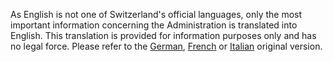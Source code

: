<!--
                                Source URL: https://www.estv.admin.ch/estv/en/home.html
                                Page ID: 49
                                -->

                                
As English is not one of Switzerland's official languages, only the most important information concerning the Administration is translated into English. This translation is provided for information purposes only and has no legal force. Please refer to the [German](/estv/de/home.html), [French](/estv/fr/accueil.html) or [Italian](/estv/it/home.html) original version.  




